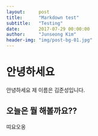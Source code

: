 ```yaml
---
layout:     post
title:      "Markdown test"
subtitle:   "Testing"
date:       2017-07-29 00:00:00
author:     "Junseong Kim"
header-img: "img/post-bg-01.jpg"
---
```


# 안녕하세요

안녕하세요 제 이름은 김준성입니다.

## 오늘은 뭘 해볼까요??

띠요오옹

